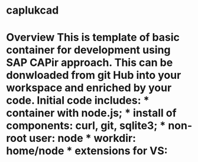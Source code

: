 # caplukcad
# Overview  This is template of basic container for development using SAP CAPir approach. This can be donwloaded from git Hub into your workspace and enriched by your code.  Initial code includes:  * container with node.js; * install of components: curl, git, sqlite3; * non-root user: node * workdir: home/node * extensions for VS: 
